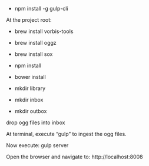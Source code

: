 * npm install -g gulp-cli


At the project root:
* brew install vorbis-tools
* brew install oggz
* brew install sox
* npm install
* bower install

* mkdir library
* mkdir inbox
* mkdir outbox

drop ogg files into inbox

At terminal, execute “gulp” to ingest the ogg files.

Now execute:
gulp server

Open the browser and navigate to:
http://localhost:8008
